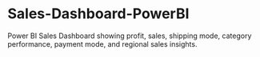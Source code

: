 # Sales-Dashboard-PowerBI
Power BI Sales Dashboard showing profit, sales, shipping mode, category performance, payment mode, and regional sales insights.
